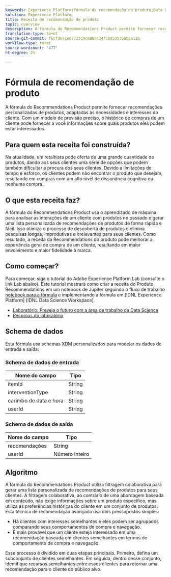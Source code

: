 ```yaml
---
keywords: Experience Platform;fórmula de recomendação do produto;Data Science Workspace;tópicos populares;fórmulas;pré-criar fórmula
solution: Experience Platform
title: Receita de recomendação de produto
topic: overview
description: A fórmula do Recommendations Product permite fornecer recomendações personalizadas de produtos, adaptadas às necessidades e interesses do cliente. Com um modelo de previsão preciso, o histórico de compras de um cliente pode fornecer a você informações sobre quais produtos eles podem estar interessados.
translation-type: tm+mt
source-git-commit: f6cfd691ed772339c888ac34fcbd535360baa116
workflow-type: tm+mt
source-wordcount: '477'
ht-degree: 2%

---
```



# Fórmula de recomendação de produto

A fórmula do Recommendations Product permite fornecer recomendações personalizadas de produtos, adaptadas às necessidades e interesses do cliente. Com um modelo de previsão preciso, o histórico de compras de um cliente pode fornecer a você informações sobre quais produtos eles podem estar interessados.

## Para quem esta receita foi construída?

Na atualidade, um retalhista pode oferta de uma grande quantidade de produtos, dando aos seus clientes uma série de opções que podem também dificultar a procura dos seus clientes. Devido a limitações de tempo e esforço, os clientes podem não encontrar o produto que desejam, resultando em compras com um alto nível de dissonância cognitiva ou nenhuma compra.

## O que esta receita faz?

A fórmula do Recommendations Product usa o aprendizado de máquina para analisar as interações de um cliente com produtos no passado e gerar uma lista personalizada de recomendações de produtos de forma rápida e fácil. Isso otimiza o processo de descoberta de produtos e elimina pesquisas longas, improdutivas e irrelevantes para seus clientes. Como resultado, a receita da Recommendations do produto pode melhorar a experiência geral de compra de um cliente, resultando em maior envolvimento e maior fidelidade à marca.

## Como começar?

Para começar, siga o tutorial do Adobe Experience Platform Lab (consulte o link Lab abaixo). Este tutorial mostrará como criar a receita do Produto Recommendations em um notebook de Júpiter seguindo o fluxo de trabalho [notebook para a fórmula](../jupyterlab/create-a-recipe.md) e implementando a fórmula em [!DNL Experience Platform] [!DNL Data Science Workspace].

* [Laboratório: Preveja o futuro com a área de trabalho da Data Science](https://expleague.azureedge.net/labs/L777/index.html)
* [Recursos do laboratório](https://github.com/adobe/experience-platform-dsw-reference/tree/master/Summit/2019/resources)

## Schema de dados

Esta fórmula usa schemas [XDM](../../xdm/schema/field-dictionary.md) personalizados para modelar os dados de entrada e saída:

### Schema de dados de entrada

| Nome do campo | Tipo |
--- | ---
| itemId | String |
| interventionType | String |
| carimbo de data e hora | String |
| userId | String |

### Schema de dados de saída

| Nome do campo | Tipo |
--- | ---
| recomendações | String |
| userId | Número inteiro |

## Algoritmo

A fórmula do Recommendations Product utiliza filtragem colaborativa para gerar uma lista personalizada de recomendações de produtos para seus clientes. A filtragem colaborativa, ao contrário de uma abordagem baseada em conteúdo, não exige informações sobre um produto específico, mas utiliza as preferências históricas do cliente em um conjunto de produtos. Esta técnica de recomendação avançada usa dois pressupostos simples:
* Há clientes com interesses semelhantes e eles podem ser agrupados comparando seus comportamentos de compra e navegação.
* É mais provável que um cliente esteja interessado em uma recomendação baseada em clientes semelhantes em termos de comportamento de compra e navegação.

Esse processo é dividido em duas etapas principais. Primeiro, defina um subconjunto de clientes semelhantes. Em seguida, dentro desse conjunto, identifique recursos semelhantes entre esses clientes para retornar uma recomendação para o cliente do público alvo.